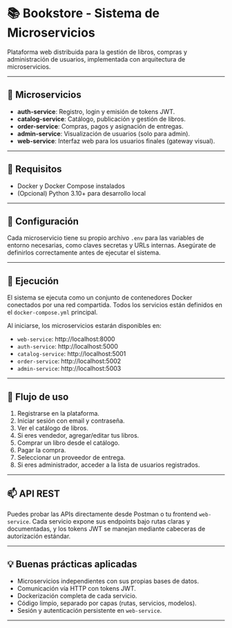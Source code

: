 # 📚 Bookstore - Sistema de Microservicios

Plataforma web distribuida para la gestión de libros, compras y administración de usuarios, implementada con arquitectura de microservicios.

---

## 🧱 Microservicios

- **auth-service**: Registro, login y emisión de tokens JWT.
- **catalog-service**: Catálogo, publicación y gestión de libros.
- **order-service**: Compras, pagos y asignación de entregas.
- **admin-service**: Visualización de usuarios (solo para admin).
- **web-service**: Interfaz web para los usuarios finales (gateway visual).

---

## 🚀 Requisitos

- Docker y Docker Compose instalados
- (Opcional) Python 3.10+ para desarrollo local

---

## 🧪 Configuración

Cada microservicio tiene su propio archivo `.env` para las variables de entorno necesarias, como claves secretas y URLs internas. Asegúrate de definirlos correctamente antes de ejecutar el sistema.

---

## 🐳 Ejecución

El sistema se ejecuta como un conjunto de contenedores Docker conectados por una red compartida. Todos los servicios están definidos en el `docker-compose.yml` principal.

Al iniciarse, los microservicios estarán disponibles en:

- `web-service`: http://localhost:8000
- `auth-service`: http://localhost:5000
- `catalog-service`: http://localhost:5001
- `order-service`: http://localhost:5002
- `admin-service`: http://localhost:5003

---

## 👥 Flujo de uso

1. Registrarse en la plataforma.
2. Iniciar sesión con email y contraseña.
3. Ver el catálogo de libros.
4. Si eres vendedor, agregar/editar tus libros.
5. Comprar un libro desde el catálogo.
6. Pagar la compra.
7. Seleccionar un proveedor de entrega.
8. Si eres administrador, acceder a la lista de usuarios registrados.

---

## 📫 API REST

Puedes probar las APIs directamente desde Postman o tu frontend `web-service`. Cada servicio expone sus endpoints bajo rutas claras y documentadas, y los tokens JWT se manejan mediante cabeceras de autorización estándar.

---

## 💡 Buenas prácticas aplicadas

- Microservicios independientes con sus propias bases de datos.
- Comunicación vía HTTP con tokens JWT.
- Dockerización completa de cada servicio.
- Código limpio, separado por capas (rutas, servicios, modelos).
- Sesión y autenticación persistente en `web-service`.

---
